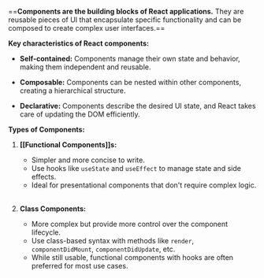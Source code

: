 ==**Components are the building blocks of React applications.** They are reusable pieces of UI that encapsulate specific functionality and can be composed to create complex user interfaces.==

**Key characteristics of React components:**

- **Self-contained:** Components manage their own state and behavior, making them independent and reusable.  
    
- **Composable:** Components can be nested within other components, creating a hierarchical structure.  
    
- **Declarative:** Components describe the desired UI state, and React takes care of updating the DOM efficiently.  
    

**Types of Components:**

1. **[[Functional Components]]s:**
    
    - Simpler and more concise to write.
    - Use hooks like `useState` and `useEffect` to manage state and side effects.
    - Ideal for presentational components that don't require complex logic.  
        
2. **Class Components:**
    
    - More complex but provide more control over the component lifecycle.
    - Use class-based syntax with methods like `render`, `componentDidMount`, `componentDidUpdate`, etc.
    - While still usable, functional components with hooks are often preferred for most use cases.